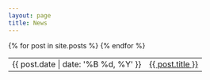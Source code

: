 ```yaml
---
layout: page
title: News
---
```


<table class="post-list">
  {% for post in site.posts %}
    <tr>
    <td>
      <span class="post-meta">{{ post.date | date: '%B %d, %Y' }}</span>
    </td>
    <td>
        <a class="post-link" href="{{ site.url }}/{{ post.url }}">
        {{ post.title }}</a>
    </td>
    </tr>
  {% endfor %}
</table>
